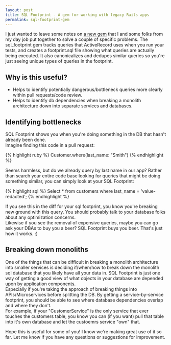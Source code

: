 ```yaml
---
layout: post
title: SQL Footprint - A gem for working with legacy Rails apps
permalink: sql-footprint-gem
---
```


I just wanted to leave some notes on [a new gem](https://github.com/covermymeds/sql_footprint) that I and some folks from my day job put together to solve a couple of specific problems.
The sql_footprint gem tracks queries that ActiveRecord uses when you run your tests, and creates a footprint.sql file showing what queries are actually being executed.
It also canonicalizes and dedupes similar queries so you're just seeing unique types of queries in the footprint.  

## Why is this useful?
- Helps to identify potentially dangerous/bottleneck queries more clearly within pull requests/code review. 
- Helps to identify db dependencies when breaking a monolith architecture down into separate services and databases. 

## Identifying bottlenecks
SQL Footprint shows you when you're doing something in the DB that hasn't already been done.  
Imagine finding this code in a pull request:

{% highlight ruby %}
Customer.where(last_name: "Smith")
{% endhighlight %}

Seems harmless, but do we already query by last name in our app?  Rather than search your entire code base looking for queries that might be doing something similar, you can simply look at your SQL Footprint:

{% highlight sql %}
Select * from customers where last_name = 'value-redacted';
{% endhighlight %}

If you see this in the diff for your sql footprint, you know you're breaking new ground with this query.
You should probably talk to your database folks about any optimization concerns.  
Likewise if you see the removal of expensive queries, maybe you can go ask your DBAs to buy you a beer?  SQL Footprint buys you beer.  That's just how it works. :)

## Breaking down monoliths
One of the things that can be difficult in breaking a monolith architecture into smaller services is deciding if/when/how to break down the monolith sql database that you likely have all your data in.
SQL Footprint is just one way of getting a good view of what objects in your database are depended upon by application components.  
Especially if you're taking the approach of breaking things into APIs/Microservices before splitting the DB.
By getting a service-by-service footprint, you should be able to see where database dependencies overlap and where they don't.  
For example, if your "CustomerService" is the only service that ever touches the customers table, you know you can (if you want) pull that table into it's own database and let the custoemrs service "own" that. 

Hope this is useful for some of you!  I know we're making great use of it so far.  Let me know if you have any questions or suggestions for improvement. 

